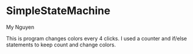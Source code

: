 # SimpleStateMachine

My Nguyen

This is program changes colors every 4 clicks. I used a counter and if/else statements to keep count and change colors. 
